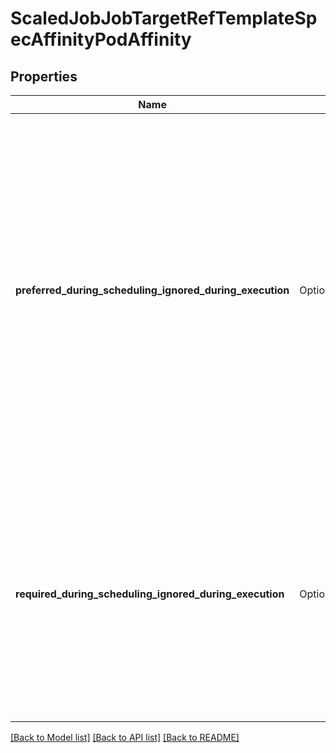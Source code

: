 # ScaledJobJobTargetRefTemplateSpecAffinityPodAffinity

## Properties

Name | Type | Description | Notes
------------ | ------------- | ------------- | -------------
**preferred_during_scheduling_ignored_during_execution** | Option<[**Vec<crate::models::ScaledJobJobTargetRefTemplateSpecAffinityPodAffinityPreferredDuringSchedulingIgnoredDuringExecution>**](ScaledJob_jobTargetRef_template_spec_affinity_podAffinity_preferredDuringSchedulingIgnoredDuringExecution.md)> | The scheduler will prefer to schedule pods to nodes that satisfy the affinity expressions specified by this field, but it may choose a node that violates one or more of the expressions. The node that is most preferred is the one with the greatest sum of weights, i.e. for each node that meets all of the scheduling requirements (resource request, requiredDuringScheduling affinity expressions, etc.), compute a sum by iterating through the elements of this field and adding \"weight\" to the sum if the node has pods which matches the corresponding podAffinityTerm; the node(s) with the highest sum are the most preferred. | [optional]
**required_during_scheduling_ignored_during_execution** | Option<[**Vec<crate::models::ScaledJobJobTargetRefTemplateSpecAffinityPodAffinityRequiredDuringSchedulingIgnoredDuringExecution>**](ScaledJob_jobTargetRef_template_spec_affinity_podAffinity_requiredDuringSchedulingIgnoredDuringExecution.md)> | If the affinity requirements specified by this field are not met at scheduling time, the pod will not be scheduled onto the node. If the affinity requirements specified by this field cease to be met at some point during pod execution (e.g. due to a pod label update), the system may or may not try to eventually evict the pod from its node. When there are multiple elements, the lists of nodes corresponding to each podAffinityTerm are intersected, i.e. all terms must be satisfied. | [optional]

[[Back to Model list]](../README.md#documentation-for-models) [[Back to API list]](../README.md#documentation-for-api-endpoints) [[Back to README]](../README.md)


